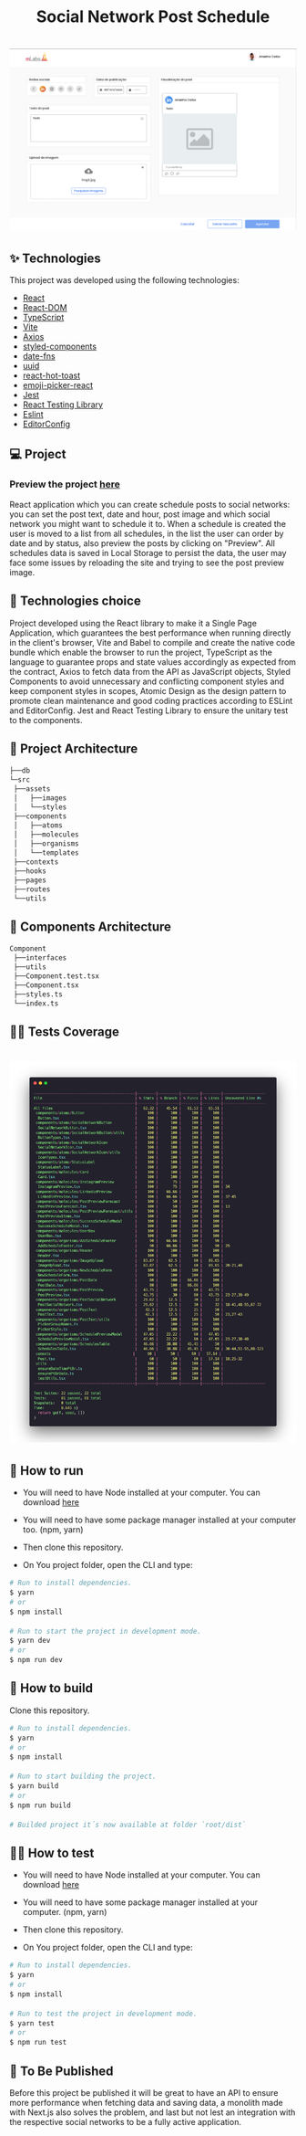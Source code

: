 <h1 align="center">Social Network Post Schedule</h1>

<h1 align="center"><img src="./screenshot/labs.png" /></h1>

## ✨ Technologies

This project was developed using the following technologies:

- [React](https://pt-br.reactjs.org/)
- [React-DOM](https://pt-br.reactjs.org/docs/react-dom.html)
- [TypeScript](https://www.typescriptlang.org/)
- [Vite](https://vitejs.dev/)
- [Axios](https://axios-http.com/docs/intro)
- [styled-components](https://www.styled-components.com/)
- [date-fns](https://date-fns.org/)
- [uuid](https://www.uuidgenerator.net/)
- [react-hot-toast](https://react-hot-toast.com/)
- [emoji-picker-react](https://github.com/missive/emoji-mart)
- [Jest](https://jestjs.io/pt-BR/)
- [React Testing Library](https://testing-library.com/docs/react-testing-library/intro/)
- [Eslint](https://eslint.org/)
- [EditorConfig](https://editorconfig.org/)

## 💻 Project

### Preview the project [here](https://vigilant-tesla-40af37.netlify.app/)

React application which you can create schedule posts to social networks: you can set the post text, date and hour, post image and which social network you might want to schedule it to. When a schedule is created the user is moved to a list from all schedules, in the list the user can order by date and by status, also preview the posts by clicking on "Preview". All schedules data is saved in Local Storage to persist the data, the user may face some issues by reloading the site and trying to see the post preview image.

## 🔧 Technologies choice

Project developed using the React library to make it a Single Page Application, which guarantees the best performance when running directly in the client's browser, Vite and Babel to compile and create the native code bundle which enable the browser to run the project, TypeScript as the language to guarantee props and state values accordingly as expected from the contract, Axios to fetch data from the API as JavaScript objects, Styled Components to avoid unnecessary and conflicting component styles and keep component styles in scopes, Atomic Design as the design pattern to promote clean maintenance and good coding practices according to ESLint and EditorConfig. Jest and React Testing Library to ensure the unitary test to the components.

 ## 🔨 Project Architecture

 ```
├──db
└─src
  ├──assets
  │   ├──images
  │   └──styles
  ├──components
  │   ├──atoms
  │   ├──molecules
  │   ├──organisms
  │   └──templates
  ├──contexts
  ├──hooks
  ├──pages
  ├──routes
  └──utils
 ```

 ## 🧪 Components Architecture

 ```
 Component
  ├──interfaces
  ├──utils
  ├──Component.test.tsx
  ├──Component.tsx
  ├──styles.ts
  └──index.ts
 ```

  ## 👷‍♀️ Tests Coverage

 <h1 align="center"><img src="./screenshot/coverage.png" /></h1>

## 🚀 How to run

- You will need to have Node installed at your computer.
You can download [here](https://nodejs.org/en/)

- You will need to have some package manager installed at your computer too. (npm, yarn)

- Then clone this repository.

- On You project folder, open the CLI and type:
```bash
# Run to install dependencies.
$ yarn
# or
$ npm install

# Run to start the project in development mode.
$ yarn dev
# or
$ npm run dev
```

## 🚧 How to build

Clone this repository.
```bash
# Run to install dependencies.
$ yarn
# or
$ npm install

# Run to start building the project.
$ yarn build
# or
$ npm run build

# Builded project it´s now available at folder `root/dist`
```

## 👷‍♀️ How to test

- You will need to have Node installed at your computer.
You can download [here](https://nodejs.org/en/)

- You will need to have some package manager installed at your computer. (npm, yarn)

- Then clone this repository.

- On You project folder, open the CLI and type:
```bash
# Run to install dependencies.
$ yarn
# or
$ npm install

# Run to test the project in development mode.
$ yarn test
# or
$ npm run test
```

## 💎 To Be Published

Before this project be published it will be great to have an API to ensure more performance when fetching data and saving data, a monolith made with Next.js also solves the problem, and last but not lest an integration with the respective social networks to be a fully active application.
